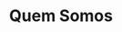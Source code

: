 ---
title: Quem Somos
layout: full
menu: true
redirect_from:
  - quem_somos
  - quemsomos
  - sobre
  - about
---